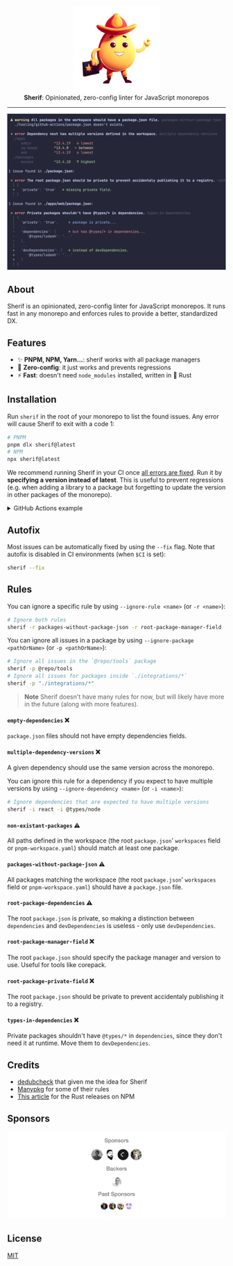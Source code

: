 <p align="center">
  <picture>
    <img alt="" height="200px" src="https://github.com/QuiiBz/sherif/blob/main/assets/logo.png" />
  </picture>
  <br />
  <b>Sherif</b>: Opinionated, zero-config linter for JavaScript monorepos
</p>

---

![Cover](https://github.com/QuiiBz/sherif/blob/main/assets/cover.png)

## About

Sherif is an opinionated, zero-config linter for JavaScript monorepos. It runs fast in any monorepo and enforces rules to provide a better, standardized DX.

## Features

- ✨ **PNPM, NPM, Yarn...**: sherif works with all package managers
- 🔎 **Zero-config**: it just works and prevents regressions
- ⚡ **Fast**: doesn't need `node_modules` installed, written in 🦀 Rust

## Installation

Run `sherif` in the root of your monorepo to list the found issues. Any error will cause Sherif to exit with a code 1:

```bash
# PNPM
pnpm dlx sherif@latest
# NPM
npx sherif@latest
```

We recommend running Sherif in your CI once [all errors are fixed](#autofix). Run it by **specifying a version instead of latest**. This is useful to prevent regressions (e.g. when adding a library to a package but forgetting to update the version in other packages of the monorepo).

<details>

<summary>GitHub Actions example</summary>

```yaml
name: Sherif
on:
  pull_request:
jobs:
  check:
    name: Run Sherif
    runs-on: ubuntu-22.04
    steps:
      - name: Checkout
        uses: actions/checkout@v4
      - uses: actions/setup-node@v3
        with:
          node-version: 20
      - run: npx sherif@0.8.3
```

</details>

## Autofix

Most issues can be automatically fixed by using the `--fix` flag. Note that autofix is disabled in CI environments (when `$CI` is set):

```bash
sherif --fix
```

## Rules

You can ignore a specific rule by using `--ignore-rule <name>` (or `-r <name>`):

```bash
# Ignore both rules
sherif -r packages-without-package-json -r root-package-manager-field
```

You can ignore all issues in a package by using `--ignore-package <pathOrName>` (or `-p <pathOrName>`):

```bash
# Ignore all issues in the `@repo/tools` package
sherif -p @repo/tools
# Ignore all issues for packages inside `./integrations/*`
sherif -p "./integrations/*"
```

> **Note**
> Sherif doesn't have many rules for now, but will likely have more in the future (along with more features).

#### `empty-dependencies` ❌

`package.json` files should not have empty dependencies fields.

#### `multiple-dependency-versions` ❌

A given dependency should use the same version across the monorepo.

You can ignore this rule for a dependency if you expect to have multiple versions by using `--ignore-dependency <name>` (or `-i <name>`):

```bash
# Ignore dependencies that are expected to have multiple versions
sherif -i react -i @types/node
```

#### `non-existant-packages` ⚠️

All paths defined in the workspace (the root `package.json`' `workspaces` field or `pnpm-workspace.yaml`) should match at least one package.

#### `packages-without-package-json` ⚠️

All packages matching the workspace (the root `package.json`' `workspaces` field or `pnpm-workspace.yaml`) should have a `package.json` file.

#### `root-package-dependencies` ⚠️

The root `package.json` is private, so making a distinction between `dependencies` and `devDependencies` is useless - only use `devDependencies`.

#### `root-package-manager-field` ❌

The root `package.json` should specify the package manager and version to use. Useful for tools like corepack.

#### `root-package-private-field` ❌

The root `package.json` should be private to prevent accidentaly publishing it to a registry.

#### `types-in-dependencies` ❌

Private packages shouldn't have `@types/*` in `dependencies`, since they don't need it at runtime. Move them to `devDependencies`.

## Credits

- [dedubcheck](https://github.com/innovatrics/dedubcheck) that given me the idea for Sherif
- [Manypkg](https://github.com/Thinkmill/manypkg) for some of their rules
- [This article](https://blog.orhun.dev/packaging-rust-for-npm/) for the Rust releases on NPM

## Sponsors

![Sponsors](https://github.com/QuiiBz/dotfiles/blob/main/sponsors.png?raw=true)

## License

[MIT](./LICENSE)

